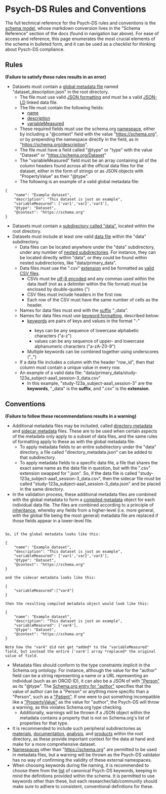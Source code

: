 # Psych-DS Rules and Conventions

The full technical reference for the Psych-DS rules and conventions is the [schema model](https://github.com/psych-ds/psych-DS/tree/master/schema_model), whose markdown conversion lives in the "Schema Reference" section of the docs (found in navigation bar above). For ease of access and reference, this page enumerates the most crucial elements of the schema in bulleted form, and it can be used as a checklist for thinking about Pysch-DS compliance.

## Rules
**(Failure to satisfy these rules results in an error)**

- Datasets must contain a [global metadata file](./Schema%20Reference/objects/files/dataset_description.md) named "dataset_description.json" in the root directory.
    - The file must use valid [JSON formatting](https://www.json.org/json-en.html) and must be a valid [JSON-LD](https://json-ld.org/) linked data file.
    - The file must contain the following fields:
        - [name](./Schema%20Reference/objects/metadata/name.md)
        - [description](./Schema%20Reference/objects/metadata/description.md)
        - [variableMeasured](./Schema%20Reference/objects/metadata/variableMeasured.md)
    - These required fields must use the schema.org [namespace](./Schema%20Reference/meta/defs/namespace.md), either by including a "@context" field with the value "https://schema.org", or by prepending the namespace directly in the field, as in "https://schema.org/description".
    - The file must have a field called "@type" or "type" with the value "Dataset" or "https://schema.org/Dataset"
    - The "variableMeasured" field must be an array containing all of the column headers found across all the official data files for the dataset, either in the form of strings or as JSON objects with "PropertyValue" as their "@type".
    - The following is an example of a valid global metadata file:

```
{
    "name": "Example dataset",
    "description": "This dataset is just an example",
    "variableMeasured": ['var1','var2','var3'],
    "@type": "Dataset",
    "@context": "https://schema.org"
}
```

- Datasets must contain a [subdirectory called "data"](./Schema%20Reference/objects/files/data.md), located within the root directory.
- Datasets must include at least one valid [data file](./Schema%20Reference/objects/files/DataFile.md) within the "data" subdirectory.
    - Data files can be located anywhere under the "data" subdirectory, under any number of [nested subdirectories](./Schema%20Reference/meta/defs/arbitraryNesting.md). For instance, they can be located directly within "data", or they could be found within nested subdirectories, like "data/primary_data".
    - Data files must use the ".csv" [extension](./Schema%20Reference/meta/defs/extension.md) and be formatted as [valid CSV files](https://www.geeksforgeeks.org/csv-file-format/).
        - CSVs must be [utf-8 encoded](https://blog.hubspot.com/website/what-is-utf-8) and any commas used within the data itself (not as a delimiter within the file format) must be enclosed by double-quotes (")
        - CSV files must include headers in the first row.
        - Each row of the CSV must have the same number of cells as the header.
    - Names for data files must end with the [suffix](./Schema%20Reference/meta/defs/suffix.md) "_data".
    - Names for data files must use [keyword formatting](./Schema%20Reference/rules/files/tabular_data/data/Datafile.md), described below:
        - [keywords](./Schema%20Reference/meta/defs/keywords.md) are pairs of keys and values in the format "<key>-<value>"
            - keys can be any sequence of lowercase alphabetic characters ("a-z")
            - values can be any sequence of upper- and lowercase alphanumeric characters ("a-zA-Z0-9")
        - Multiple keywords can be combined together using underscores ("_")
    - If a data file includes a column with the header "row_id", then that column must contain a unique value in every row.
    - An example of a valid data file: "data/primary_data/study-123a_subject-aaa1_session-3_data.csv"
        - In this example, "study-123a_subject-aaa1_session-3" are the **keywords**, "_data" is the **suffix**, and ".csv" is the **extension**.
        

## Conventions
**(Failure to follow these recommendations results in a warning)**

- Additional metadata files may be included, called [directory metadata](./Schema%20Reference/objects/files/DirectoryMetadata.md) and [sidecar metadata](./Schema%20Reference/objects/files/SidecarMetadata.md) files. These are to be used when certain aspects of the metadata only apply to a subset of data files, and the same rules of formatting apply to these as with the global metadata file.
    - To apply metadata fields to an entire subdirectory under the "data" directory, a file called "directory_metadata.json" can be added to that subdirectory.
    - To apply metadata fields to a specific data file, a file that shares the exact same name as the data file in question, but with the ".csv" extension swapped for ".json". So, if the data file is called "study-123a_subject-aaa1_session-3_data.csv", then the sidecar file must be called "study-123a_subject-aaa1_session-3_data.json" and be placed in the same directory.
- In the validation process, these additional metadata files are combined with the global metadata to form a [compiled metadata](./Schema%20Reference/objects/files/CompiledMetadata.md) object for each individual data file. The files are combined according to a principle of [inheritance](./Schema%20Reference/objects/common_principles/inheritance.md), whereby any fields from a higher-level (i.e. more general, with the global file being the most general) metadata file are replaced if those fields appear in a lower-level file. 

```

So, if the global metadata looks like this:

{
    "name": "Example dataset",
    "description": "This dataset is just an example",
    "variableMeasured": ['var1','var2','var3'],
    "@type": "Dataset",
    "@context": "https://schema.org"
}

and the sidecar metadata looks like this:

{
    "variableMeasured":["var4"]
}

then the resulting compiled metadata object would look like this:

{
    "name": "Example dataset",
    "description": "This dataset is just an example",
    "variableMeasured": ['var4'],
    "@type": "Dataset",
    "@context": "https://schema.org"
}

Note how the "var4" did not get *added* to the "variableMeasured" field, but instead the entire ['var4'] array *replaced* the original value of field.
```

- Metadata files should conform to the type constraints implicit in the Schema.org ontology. For instance, although the value for the "author" field can be a string representing a name or a URL representing an individual (such as an ORCID ID), it can also be a JSON of with ["Person"](https://schema.org/Person) as its "@type". The [Schema.org entry for "author"](https://schema.org/author) specifies that the value of author can be a "Person" or anything more specific than a "Person", such as a ["Patient"](https://schema.org/Patient). If one were to put something incompatible like a ["PropertyValue"](https://schema.org/PropertyValue) as the value for "author", the Psych-DS will throw a warning, as this violates Schema.org type checking.
    - Additionally, warnings will be thrown if a JSON object within the metadata contains a property that is not on Schema.org's list of properties for that type.
- It is recommended to include such peripheral subdirectories as [materials](./Schema%20Reference/objects/files/materials.md), [documentation](./Schema%20Reference/objects/files/documentation.md), [analysis](./Schema%20Reference/objects/files/analysis.md), and [products](./Schema%20Reference/objects/files/products.md) within the root directory, as these provide important context for the data at hand and make for a more comprehensive dataset.
- [Namespaces](./Schema%20Reference/meta/defs/namespace.md) other than "https://schema.org" are permitted to be used in metadata files, but a warning will be thrown as the Psych-DS validator has no way of confirming the validity of these external namespaces.
- When choosing keywords during file naming, it is recommended to choose them from the [list](./Schema%20Reference/meta/defs/keywords.md) of canonical Psych-DS keywords, keeping in mind the definitions provided within the schema. It is permitted to use keywords other than these, but each researcher/lab/community should make sure to adhere to consistent, conventional definitions for these.
